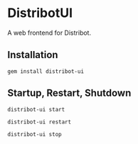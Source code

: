 
# DistribotUI

A web frontend for Distribot.

## Installation

`gem install distribot-ui`

## Startup, Restart, Shutdown

`distribot-ui start`

`distribot-ui restart`

`distribot-ui stop`

